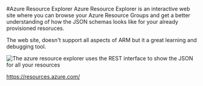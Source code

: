 #Azure Resource Explorer
Azure Resource Explorer is an interactive web site where you can browse your Azure Resource Groups and get a better understanding of how the JSON schemas looks like for your already provisioned resoruces. 

The web site, doesn't support all aspects of ARM but it a great learning and debugging tool. 

![The azure resource explorer uses the REST interface to show the JSON for all your resources](https://github.com/sjkp/azure-arm-hol/master/img/azure-resource-explorer.png) 


https://resources.azure.com/